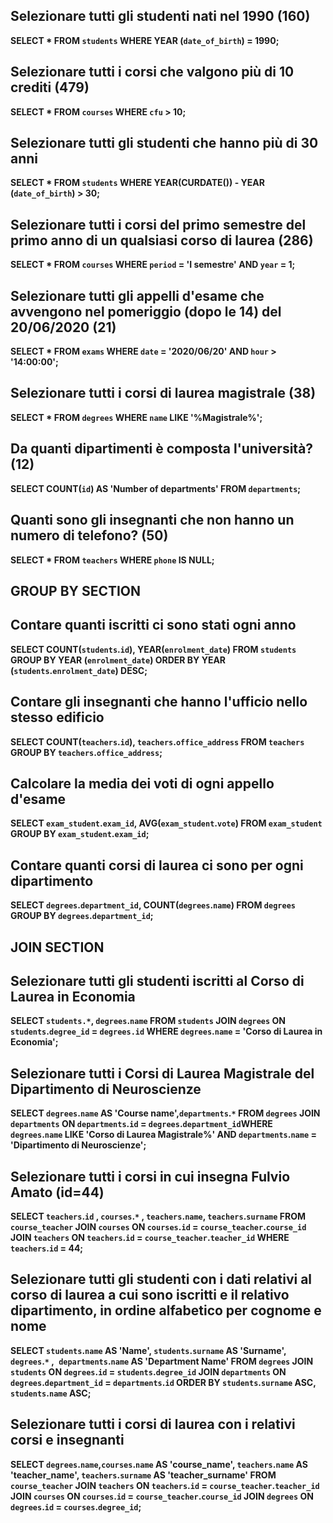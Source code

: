 ## Selezionare tutti gli studenti nati nel 1990 (160)

**SELECT * FROM `students` WHERE YEAR (`date_of_birth`) = 1990;**

## Selezionare tutti i corsi che valgono più di 10 crediti (479)

**SELECT * FROM `courses` WHERE `cfu` > 10;**

## Selezionare tutti gli studenti che hanno più di 30 anni

**SELECT * FROM `students` WHERE YEAR(CURDATE()) - YEAR (`date_of_birth`) > 30;**

## Selezionare tutti i corsi del primo semestre del primo anno di un qualsiasi corso di laurea (286)

**SELECT * FROM `courses` WHERE `period` = 'I semestre' AND `year` = 1;**

## Selezionare tutti gli appelli d'esame che avvengono nel pomeriggio (dopo le 14) del 20/06/2020 (21)

**SELECT * FROM `exams` WHERE `date` = '2020/06/20' AND `hour` > '14:00:00';**

## Selezionare tutti i corsi di laurea magistrale (38)

**SELECT * FROM `degrees` WHERE `name` LIKE '%Magistrale%';**

## Da quanti dipartimenti è composta l'università? (12)

**SELECT COUNT(`id`) AS 'Number of departments' FROM `departments`;**

## Quanti sono gli insegnanti che non hanno un numero di telefono? (50)

**SELECT * FROM `teachers` WHERE `phone` IS NULL;**

## GROUP BY SECTION

## Contare quanti iscritti ci sono stati ogni anno

**SELECT COUNT(`students`.`id`), YEAR(`enrolment_date`) FROM `students` GROUP BY YEAR (`enrolment_date`) ORDER BY YEAR (`students`.`enrolment_date`) DESC;**

## Contare gli insegnanti che hanno l'ufficio nello stesso edificio

**SELECT COUNT(`teachers`.`id`), `teachers`.`office_address` FROM `teachers` GROUP BY `teachers`.`office_address`;**

## Calcolare la media dei voti di ogni appello d'esame

**SELECT `exam_student`.`exam_id`, AVG(`exam_student`.`vote`) FROM `exam_student` GROUP BY `exam_student`.`exam_id`;**

## Contare quanti corsi di laurea ci sono per ogni dipartimento

**SELECT `degrees`.`department_id`, COUNT(`degrees`.`name`) FROM `degrees` GROUP BY `degrees`.`department_id`;**

## JOIN SECTION


##  Selezionare tutti gli studenti iscritti al Corso di Laurea in Economia

**SELECT `students.*`, `degrees`.`name` FROM `students` JOIN `degrees` ON `students`.`degree_id` = `degrees.id` WHERE `degrees`.`name` = 'Corso di Laurea in Economia';**

## Selezionare tutti i Corsi di Laurea Magistrale del Dipartimento di Neuroscienze

**SELECT `degrees`.`name` AS 'Course name',`departments`.`*`  FROM `degrees` JOIN `departments` ON `departments`.`id` = `degrees`.`department_id`WHERE `degrees`.`name` LIKE 'Corso di Laurea Magistrale%' AND `departments`.`name` = 'Dipartimento di Neuroscienze';**

## Selezionare tutti i corsi in cui insegna Fulvio Amato (id=44)

**SELECT `teachers`.`id` , `courses`.`*` , `teachers`.`name`, `teachers`.`surname` FROM `course_teacher` JOIN `courses` ON `courses`.`id` = `course_teacher`.`course_id` JOIN `teachers` ON `teachers`.`id` = `course_teacher`.`teacher_id` WHERE `teachers`.`id` = 44;**

## Selezionare tutti gli studenti con i dati relativi al corso di laurea a cui sono iscritti e il relativo dipartimento, in ordine alfabetico per cognome e nome

**SELECT `students`.`name` AS 'Name', `students`.`surname` AS 'Surname', `degrees`.`*` ,` departments`.`name` AS 'Department Name' FROM `degrees` JOIN `students` ON `degrees`.`id` = `students`.`degree_id` JOIN `departments` ON `degrees`.`department_id` = `departments`.`id` ORDER BY `students`.`surname` ASC, `students`.`name` ASC;**

## Selezionare tutti i corsi di laurea con i relativi corsi e insegnanti

**SELECT `degrees`.`name`,`courses`.`name` AS 'course_name', `teachers`.`name` AS 'teacher_name', `teachers`.`surname` AS 'teacher_surname' FROM `course_teacher` JOIN `teachers` ON `teachers`.`id` = `course_teacher`.`teacher_id` JOIN `courses` ON `courses`.`id` = `course_teacher`.`course_id` JOIN `degrees` ON `degrees`.`id` = `courses`.`degree_id`;**
